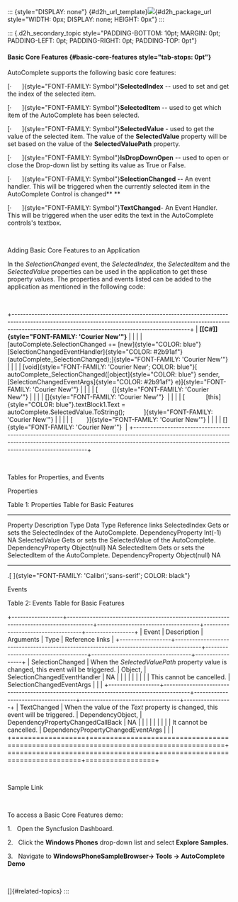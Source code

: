 ::: {style="DISPLAY: none"}
[](ms-xhelp:///?Id=d2h_url_template){#d2h_url_template}![](!package_url!){#d2h_package_url style="WIDTH: 0px; DISPLAY: none; HEIGHT: 0px"}
:::

::: {.d2h_secondary_topic style="PADDING-BOTTOM: 10pt; MARGIN: 0pt; PADDING-LEFT: 0pt; PADDING-RIGHT: 0pt; PADDING-TOP: 0pt"}
#### Basic Core Features {#basic-core-features style="tab-stops: 0pt"}

AutoComplete supports the following basic core features:

[·      ]{style="FONT-FAMILY: Symbol"}**SelectedIndex** -- used to set and get the index of the selected item.

[·      ]{style="FONT-FAMILY: Symbol"}**SelectedItem** -- used to get which item of the AutoComplete has been selected.

[·      ]{style="FONT-FAMILY: Symbol"}**SelectedValue** - used to get the value of the selected item. The value of the **SelectedValue** property will be set based on the value of the **SelectedValuePath** property.

[·      ]{style="FONT-FAMILY: Symbol"}**IsDropDownOpen** -- used to open or close the Drop-down list by setting its value as True or False.

[·      ]{style="FONT-FAMILY: Symbol"}**SelectionChanged --** An event handler. This will be triggered when the currently selected item in the AutoComplete Control is changed** **

[·      ]{style="FONT-FAMILY: Symbol"}**TextChanged**- An Event Handler. This will be triggered when the user edits the text in the AutoComplete controls's textbox.  

 

Adding Basic Core Features to an Application

In the *SelectionChanged* event, the *SelectedIndex*, the *SelectedItem* and the *SelectedValue* properties can be used in the application to get these property values. The properties and events listed can be added to the application as mentioned in the following code:

 

+--------------------------------------------------------------------------------------------------------------------------------------------------------------------------------------------------------------------------+
| **[\[C#\]]{style="FONT-FAMILY: 'Courier New'"}**                                                                                                                                                                         |
|                                                                                                                                                                                                                          |
| [autoComplete.SelectionChanged += [new]{style="COLOR: blue"} [SelectionChangedEventHandler]{style="COLOR: #2b91af"}(autoComplete_SelectionChanged);]{style="FONT-FAMILY: 'Courier New'"}                                 |
|                                                                                                                                                                                                                          |
| [void]{style="FONT-FAMILY: 'Courier New'; COLOR: blue"}[ autoComplete_SelectionChanged([object]{style="COLOR: blue"} sender, [SelectionChangedEventArgs]{style="COLOR: #2b91af"} e)]{style="FONT-FAMILY: 'Courier New'"} |
|                                                                                                                                                                                                                          |
| [        {]{style="FONT-FAMILY: 'Courier New'"}                                                                                                                                                                          |
|                                                                                                                                                                                                                          |
| []{style="FONT-FAMILY: 'Courier New'"}                                                                                                                                                                                   |
|                                                                                                                                                                                                                          |
| [            [this]{style="COLOR: blue"}.textBlock1.Text = autoComplete.SelectedValue.ToString();           ]{style="FONT-FAMILY: 'Courier New'"}                                                                        |
|                                                                                                                                                                                                                          |
| [        }]{style="FONT-FAMILY: 'Courier New'"}                                                                                                                                                                          |
|                                                                                                                                                                                                                          |
| []{style="FONT-FAMILY: 'Courier New'"}                                                                                                                                                                                   |
+--------------------------------------------------------------------------------------------------------------------------------------------------------------------------------------------------------------------------+

 

Tables for Properties, and Events

Properties

Table 1: Properties Table for Basic Features

  --------------- ----------------------------------------------------- -------------------- -------------- -----------------
  Property        Description                                           Type                 Data Type      Reference links
  SelectedIndex   Gets or sets the SelectedIndex of the AutoComplete.   DependencyProperty   Int(-1)        NA
  SelectedValue   Gets or sets the SelectedValue of the AutoComplete.   DependencyProperty   Object(null)   NA
  SelectedItem    Gets or sets the SelectedItem of the AutoComplete.    DependencyProperty   Object(null)   NA
  --------------- ----------------------------------------------------- -------------------- -------------- -----------------

.[ ]{style="FONT-FAMILY: 'Calibri','sans-serif'; COLOR: black"}

Events

Table 2: Events Table for Basic Features

+------------------+---------------------------------------------------------------------------------------+------------------------------------+-----------------------------------+-----------------+
| Event            | Description                                                                           | Arguments                          | Type                              | Reference links |
+------------------+---------------------------------------------------------------------------------------+------------------------------------+-----------------------------------+-----------------+
| SelectionChanged | When the *SelectedValuePath* property value is changed, this event will be triggered. | Object,                            | SelectionChangedEventHandler      | NA              |
|                  |                                                                                       |                                    |                                   |                 |
|                  | This cannot be cancelled.                                                             | SelectionChangedEventArgs          |                                   |                 |
+------------------+---------------------------------------------------------------------------------------+------------------------------------+-----------------------------------+-----------------+
| TextChanged      | When the value of the *Text* property is changed, this event will be triggered.       | DependencyObject,                  | DependencyPropertyChangedCallBack | NA              |
|                  |                                                                                       |                                    |                                   |                 |
|                  | It cannot be cancelled.                                                               | DependencyPropertyChangedEventArgs |                                   |                 |
+==================+=======================================================================================+====================================+===================================+=================+

 

Sample Link

 

To access a Basic Core Features demo:

1.   Open the Syncfusion Dashboard.

2.   Click the **Windows Phones** drop-down list and select **Explore Samples.**

3\.   Navigate to **WindowsPhoneSampleBrowser-\> Tools -\> AutoComplete Demo**

 

[]{#related-topics}
:::
